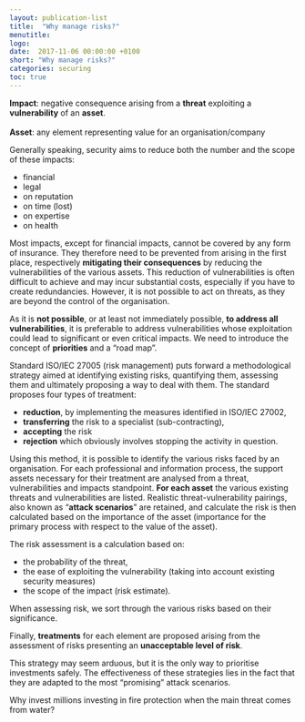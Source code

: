 ```yaml
---
layout: publication-list
title:  "Why manage risks?"
menutitle:
logo:
date:  2017-11-06 00:00:00 +0100
short: "Why manage risks?"
categories: securing
toc: true
---
```

<div styles="border: 1px solid #000000; float:right; padding: 10px;">
<strong>Impact</strong>: negative consequence arising from a <strong>threat</strong> exploiting a <strong>vulnerability</strong> of an <strong>asset</strong>.<br /><br />
<strong>Asset</strong>: any element representing value for an organisation/company
</div>

Generally speaking, security aims to reduce both the number and the scope of these impacts:

* financial
* legal
* on reputation
* on time (lost)
* on expertise
* on health

Most impacts, except for financial impacts, cannot be covered by any form of insurance. They therefore need to be prevented from arising in the first place, respectively **mitigating their consequences** by reducing the vulnerabilities of the various assets. This reduction of vulnerabilities is often difficult to achieve and may incur substantial costs, especially if you have to create redundancies. However, it is not possible to act on threats, as they are beyond the control of the organisation.

As it is **not possible**, or at least not immediately possible, **to address all vulnerabilities**, it is preferable to address vulnerabilities whose exploitation could lead to significant or even critical impacts. We need to introduce the concept of **priorities** and a “road map”.

Standard ISO/IEC 27005 (risk management) puts forward a methodological strategy aimed at identifying existing risks, quantifying them, assessing them and ultimately proposing a way to deal with them. The standard proposes four types of treatment:

* **reduction**, by implementing the measures identified in ISO/IEC 27002,
* **transferring** the risk to a specialist (sub-contracting),
* **accepting** the risk
* **rejection** which obviously involves stopping the activity in question.

Using this method, it is possible to identify the various risks faced by an organisation. For each professional and information process, the support assets necessary for their treatment are analysed from a threat, vulnerabilities and impacts standpoint. **For each asset** the various existing threats and vulnerabilities are listed. Realistic threat-vulnerability pairings, also known as “**attack scenarios**” are retained, and calculate the risk is then calculated based on the importance of the asset (importance for the primary process with respect to the value of the asset).

The risk assessment is a calculation based on:

* the probability of the threat,
* the ease of exploiting the vulnerability (taking into account existing security measures)
* the scope of the impact (risk estimate).

When assessing risk, we sort through the various risks based on their significance.

Finally, **treatments** for each element are proposed arising from the assessment of risks presenting an **unacceptable level of risk**.

This strategy may seem arduous, but it is the only way to prioritise investments safely. The effectiveness of these strategies lies in the fact that they are adapted to the most “promising” attack scenarios.

Why invest millions investing in fire protection when the main threat comes from water?
